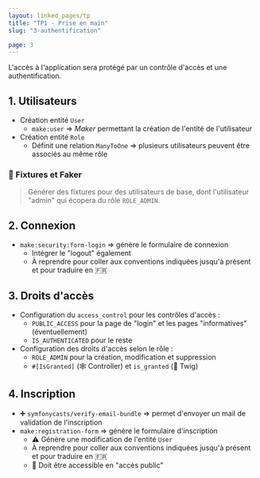 ```yaml
---
layout: linked_pages/tp
title: "TP1 - Prise en main"
slug: "3-authentification"

page: 3
---
```


L'accès à l'application sera protégé par un contrôle d'accès et une authentification.

## 1. Utilisateurs

- Création entité `User`
  - `make:user` => _Maker_ permettant la création de l'entité de l'utilisateur
- Création entité `Role`
  - Définit une relation `ManyToOne` => plusieurs utilisateurs peuvent être associés au même rôle

### 🤡 Fixtures et Faker

> Générer des fixtures pour des utilisateurs de base, dont l'utilisateur "admin" qui écopera du rôle `ROLE_ADMIN`.

## 2. Connexion

- `make:security:form-login` => génère le formulaire de connexion
  - Intégrer le "logout" également 
  - À reprendre pour coller aux conventions indiquées jusqu'à présent et pour traduire en 🇫🇷

## 3. Droits d'accès

- Configuration du `access_control` pour les contrôles d'accès :
  - `PUBLIC_ACCESS` pour la page de "login" et les pages "informatives" (éventuellement)
  - `IS_AUTHENTICATED` pour le reste
- Configuration des droits d'accès selon le rôle :
  - `ROLE_ADMIN` pour la création, modification et suppression
  - `#[IsGranted]` (🕸️ Controller) et `is_granted` (🌿 Twig)

## 4. Inscription

- ➕ `symfonycasts/verify-email-bundle` => permet d'envoyer un mail de validation de l'inscription
- `make:registration-form` => génère le formulaire d'inscription
  - ⚠️ Génère une modification de l'entité `User`
  - À reprendre pour coller aux conventions indiquées jusqu'à présent et pour traduire en 🇫🇷
  - 🛂 Doit être accessible en "accès public"
